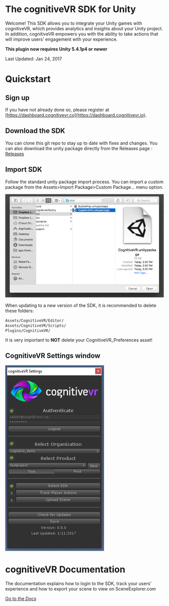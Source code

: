 The cognitiveVR SDK for Unity
=========
Welcome!  This SDK allows you to integrate your Unity games with cognitiveVR, which provides analytics and insights about your Unity project.  In addition, cognitiveVR empowers you with the ability to take actions that will improve users' engagement with your experience.

**This plugin now requires Unity 5.4.1p4 or newer**

Last Updated: Jan 24, 2017


Quickstart
=========
## Sign up
If you have not already done so, please register at
[https://dashboard.cognitivevr.co](https://dashboard.cognitivevr.io).

## Download the SDK
You can clone this git repo to stay up to date with fixes and changes. You can also download the unity package directly from the Releases page : [Releases](https://github.com/CognitiveVR/cvr-sdk-unity/releases)

## Import SDK
Follow the standard unity package import process. You can import a custom package from the Assets>Import Package>Custom Package... menu option.

![Importing the Custom Package for the cognitiveVR SDK](doc/25_import_custom_package_bubblepop.png)

When updating to a new version of the SDK, it is recommended to delete these folders:

```
Assets/CognitiveVR/Editor/
Assets/CognitiveVR/Scripts/
Plugins/CognitiveVR/
```

It is very important to **NOT** delete your CognitiveVR_Preferences asset!

## CognitiveVR Settings window
![cognitiveVR Settings Popup](doc/settings_window.png)

cognitiveVR Documentation
=========
The documentation explains how to login to the SDK, track your users' experience and how to export your scene to view on SceneExplorer.com

[Go to the Docs](http://docs.cognitivevr.io/unity/get-started/)